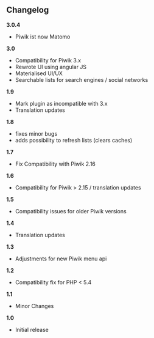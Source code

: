 ## Changelog

__3.0.4__

* Piwik ist now Matomo

__3.0__

* Compatibility for Piwik 3.x
* Rewrote UI using angular JS
* Materialised UI/UX
* Searchable lists for search engines / social networks

__1.9__

* Mark plugin as incompatible with 3.x
* Translation updates

__1.8__

* fixes minor bugs
* adds possibility to refresh lists (clears caches)

__1.7__

* Fix Compatibility with Piwik 2.16

__1.6__

* Compatibility for Piwik > 2.15 / translation updates

__1.5__

* Compatibility issues for older Piwik versions

__1.4__

* Translation updates

__1.3__

* Adjustments for new Piwik menu api

__1.2__

* Compatibility fix for PHP < 5.4

__1.1__

* Minor Changes

__1.0__

* Initial release
